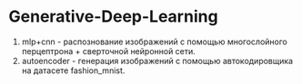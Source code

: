 # Generative-Deep-Learning

1. mlp+cnn - распознование изображений с помощью многослойного перцептрона + сверточной нейронной сети.
2. autoencoder - генерация изображений с помощью автокодировщика на датасете fashion_mnist.

